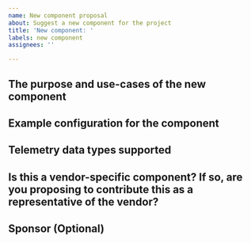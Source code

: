 ```yaml
---
name: New component proposal
about: Suggest a new component for the project
title: 'New component: '
labels: new component
assignees: ''

---
```


## The purpose and use-cases of the new component
<!--
This information can be used later on to populate the README for the component. See an example overview [here](https://github.com/open-telemetry/opentelemetry-collector-contrib/tree/main/receiver/awsecscontainermetricsreceiver#overview).
-->

## Example configuration for the component
<!--
This will be used later on when creating `config.go` and added to README as well. See this receiver as an [example](https://github.com/open-telemetry/opentelemetry-collector-contrib/tree/main/receiver/jaegerreceiver#getting-started).
-->

## Telemetry data types supported
<!--
Any combination of traces, metrics and/or logs is valid here.
-->

## Is this a vendor-specific component? If so, are you proposing to contribute this as a representative of the vendor?
<!--
A vendor-specific component directly interfaces with a vendor-specific API and is expected to be maintained by a representative of the same vendor.
-->


## Sponsor (Optional)
<!--
A sponsor is an approver who will be in charge of being the official reviewer of the code. For vendor-specific components, it's good to have a volunteer sponsor. If you can't find one, we'll assign one in a round-robin fashion. For non-vendor components, having a sponsor means that your use case has been validated.

If there are no sponsors yet for the component, it's fine: use the issue as a means to try to find a sponsor for your component.
-->
